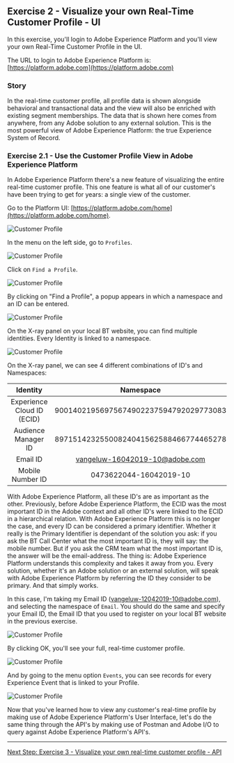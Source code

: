 ## Exercise 2 - Visualize your own Real-Time Customer Profile - UI

In this exercise, you'll login to Adobe Experience Platform and you'll view your own Real-Time Customer Profile in the UI.

The URL to login to Adobe Experience Platform is: [https://platform.adobe.com](https://platform.adobe.com)
 
### Story

In the real-time customer profile, all profile data is shown alongside behavioral and transactional data and the view will also be enriched with existing segment memberships. The data that is shown here comes from anywhere, from any Adobe solution to any external solution. This is the most powerful view of Adobe Experience Platform: the true Experience System of Record.

### Exercise 2.1 - Use the Customer Profile View in Adobe Experience Platform

In Adobe Experience Platform there's a new feature of visualizing the entire real-time customer profile. This one feature is what all of our customer's have been trying to get for years: a single view of the customer.

Go to the Platform UI: [https://platform.adobe.com/home](https://platform.adobe.com/home).

![Customer Profile](./images/home.png)

In the menu on the left side, go to ```Profiles```.

![Customer Profile](./images/homemenu.png)

Click on ```Find a Profile```.

![Customer Profile](./images/findaprofile.png)

By clicking on "Find a Profile", a popup appears in which a namespace and an ID can be entered. 

![Customer Profile](./images/findaprofilepopup.png)

On the X-ray panel on your local BT website, you can find multiple identities. Every Identity is linked to a namespace. 

![Customer Profile](./images/identities.png)

On the X-ray panel, we can see 4 different combinations of ID's and Namespaces:


| Identity     | Namespace       |
|:-------------:| :---------------:|
| Experience Cloud ID (ECID)          | 90014021956975674902237594792029773083 |
| Audience Manager ID          | 89715142325500824041562588466774465278 |
| Email ID          | vangeluw-16042019-10@adobe.com |
| Mobile Number ID          | 0473622044-16042019-10 |

With Adobe Experience Platform, all these ID's are as important as the other. Previously, before Adobe Experience Platform, the ECID was the most important ID in the Adobe context and all other ID's were linked to the ECID in a hierarchical relation. 
With Adobe Experience Platform this is no longer the case, and every ID can be considered a primary identifier. Whether it really is the Primary Identifier is dependant of the solution you ask: if you ask the BT Call Center what the most important ID is, they will say: the mobile number. But if you ask the CRM team what the most important ID is, the answer will be the email-address. The thing is: Adobe Experience Platform understands this complexity and takes it away from you. Every solution, whether it's an Adobe solution or an external solution, will speak with Adobe Experience Platform by referring the ID they consider to be primary. And that simply works.

In this case, I'm taking my Email ID (vangeluw-12042019-10@adobe.com), and selecting the namespace of ```Email```.
You should do the same and specify your Email ID, the Email ID that you used to register on your local BT website in the previous exercise.

![Customer Profile](./images/popupecid.png)

By clicking OK, you'll see your full, real-time customer profile.

![Customer Profile](./images/profile.png)

And by going to the menu option ```Events```, you can see records for every Experience Event that is linked to your Profile.

![Customer Profile](./images/profileee.png)

Now that you've learned how to view any customer's real-time profile by making use of Adobe Experience Platform's User Interface, let's do the same thing through the API's by making use of Postman and Adobe I/O to query against Adobe Experience Platform's API's.

---

[Next Step: Exercise 3 - Visualize your own real-time customer profile - API](./ex3.md)